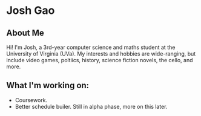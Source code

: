 # Josh Gao

## About Me
Hi! I'm Josh, a 3rd-year computer science and maths student at the University of Virginia (UVa). My interests and hobbies are wide-ranging, but include video games, poltiics, history, science fiction novels, the cello, and more. 

## What I'm working on:
- Coursework. 
- Better schedule builer. Still in alpha phase, more on this later.
